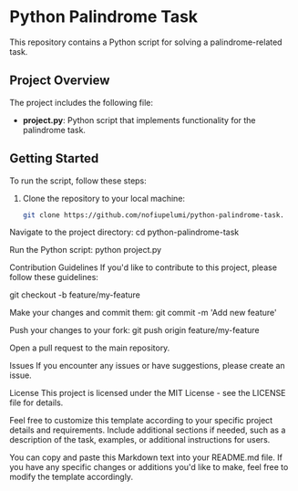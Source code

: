 # Python Palindrome Task

This repository contains a Python script for solving a palindrome-related task.

## Project Overview

The project includes the following file:

- **project.py**: Python script that implements functionality for the palindrome task.

## Getting Started

To run the script, follow these steps:

1. Clone the repository to your local machine:
   ```bash
   git clone https://github.com/nofiupelumi/python-palindrome-task.
   
Navigate to the project directory:
cd python-palindrome-task

Run the Python script:
python project.py


Contribution Guidelines
If you'd like to contribute to this project, please follow these guidelines:

git checkout -b feature/my-feature

Make your changes and commit them:
git commit -m 'Add new feature'

Push your changes to your fork:
git push origin feature/my-feature

Open a pull request to the main repository.

Issues
If you encounter any issues or have suggestions, please create an issue.

License
This project is licensed under the MIT License - see the LICENSE file for details.

Feel free to customize this template according to your specific project details and requirements. Include additional sections if needed, such as a description of the task, examples, or additional instructions for users.


You can copy and paste this Markdown text into your README.md file. If you have any specific changes or additions you'd like to make, feel free to modify the template accordingly.


